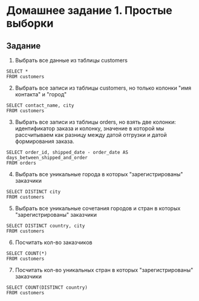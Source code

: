 # Домашнее задание 1. Простые выборки

## Задание

1. Выбрать все данные из таблицы customers
```postgresql
SELECT *
FROM customers
```
2. Выбрать все записи из таблицы customers, но только колонки "имя контакта" и "город"
```postgresql
SELECT contact_name, city
FROM customers
```
3. Выбрать все записи из таблицы orders, но взять две колонки: 
   идентификатор заказа и колонку, значение в которой мы рассчитываем 
   как разницу между датой отгрузки и датой формирования заказа.
```postgresql
SELECT order_id, shipped_date - order_date AS days_between_shipped_and_order
FROM orders
```
4. Выбрать все уникальные города в которых "зарегистрированы" заказчики
```postgresql
SELECT DISTINCT city
FROM customers
```
5. Выбрать все уникальные сочетания городов и стран в которых "зарегистрированы" заказчики
```postgresql
SELECT DISTINCT country, city
FROM customers
```
6. Посчитать кол-во заказчиков
```postgresql
SELECT COUNT(*)
FROM customers
```
7. Посчитать кол-во уникальных стран в которых "зарегистрированы" заказчики
```postgresql
SELECT COUNT(DISTINCT country)
FROM customers
```
